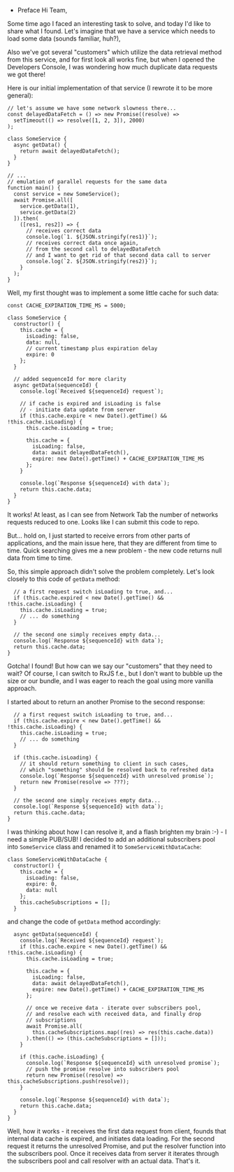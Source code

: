 * Preface
Hi Team,

Some time ago I faced an interesting task to solve, and today I'd like to share what I found. Let's imagine that we have a service which needs to load some data (sounds familiar, huh?), 

Also we've got several "customers" which utilize the data retrieval method from this service, and for first look all works fine, but when I opened the Developers Console, I was wondering how much duplicate data requests we got there! 

Here is our initial implementation of that service (I rewrote it to be more general):
```
// let's assume we have some network slowness there...
const delayedDataFetch = () => new Promise((resolve) =>
  setTimeout(() => resolve([1, 2, 3]), 2000)
);

class SomeService {
  async getData() {
    return await delayedDataFetch();
  }
}

// ...
// emulation of parallel requests for the same data
function main() {
  const service = new SomeService();
  await Promise.all([
    service.getData(1),
    service.getData(2)
  ]).then(
    ([res1, res2]) => {
      // receives correct data
      console.log(`1. ${JSON.stringify(res1)}`);
      // receives correct data once again, 
      // from the second call to delayedDataFetch
      // and I want to get rid of that second data call to server
      console.log(`2. ${JSON.stringify(res2)}`);
    }
  );
}
```
Well, my first thought was to implement a some little cache for such data:
```
const CACHE_EXPIRATION_TIME_MS = 5000;

class SomeService {
  constructor() {
    this.cache = {
      isLoading: false,
      data: null,
      // current timestamp plus expiration delay
      expire: 0
    };
  }

  // added sequenceId for more clarity
  async getData(sequenceId) {
    console.log(`Received ${sequenceId} request`);
    
    // if cache is expired and isLoading is false 
    // - initiate data update from server
    if (this.cache.expire < new Date().getTime() && !this.cache.isLoading) {
      this.cache.isLoading = true;

      this.cache = {
        isLoading: false,
        data: await delayedDataFetch(),
        expire: new Date().getTime() + CACHE_EXPIRATION_TIME_MS
      };
    }

    console.log(`Response ${sequenceId} with data`);
    return this.cache.data;
  }
}
```
It works! At least, as I can see from Network Tab the number of networks requests reduced to one. Looks like I can submit this code to repo. 

But... hold on, I just started to receive errors from other parts of applications, and the main issue here, that they are different from time to time. Quick searching gives me a new problem - the new code returns null data from time to time. 

So, this simple approach didn't solve the problem completely. Let's look closely to this code of `getData` method:
```
  // a first request switch isLoading to true, and...
  if (this.cache.expired < new Date().getTime() && !this.cache.isLoading) {
    this.cache.isLoading = true;
    // ... do something
  }

  // the second one simply receives empty data... 
  console.log(`Response ${sequenceId} with data`);
  return this.cache.data;
}
```
Gotcha! I found! But how can we say our "customers" that they need to wait? Of course, I can switch to RxJS f.e., but I don't want to bubble up the size or our bundle, and I was eager to reach the goal using more vanilla approach.

I started about to return an another Promise to the second response:
```
  // a first request switch isLoading to true, and...
  if (this.cache.expire < new Date().getTime() && !this.cache.isLoading) {
    this.cache.isLoading = true;
    // ... do something
  }
  
  if (this.cache.isLoading) {
    // it should return something to client in such cases, 
    // which "something" should be resolved back to refreshed data
    console.log(`Response ${sequenceId} with unresolved promise`);
    return new Promise(resolve => ???);
  }

  // the second one simply receives empty data... 
  console.log(`Response ${sequenceId} with data`);
  return this.cache.data;
}
```
I was thinking about how I can resolve it, and a flash brighten my brain :-) - I need a simple PUB/SUB!
I decided to add an additional subscribers pool into `SomeService` class and renamed it to `SomeServiceWithDataCache`:

```
class SomeServiceWithDataCache {
  constructor() {
    this.cache = {
      isLoading: false,
      expire: 0,
      data: null
    };
    this.cacheSubscriptions = [];
  }
```
and change the code of `getData` method accordingly:
```
  async getData(sequenceId) {
    console.log(`Received ${sequenceId} request`);
    if (this.cache.expire < new Date().getTime() && !this.cache.isLoading) {
      this.cache.isLoading = true;

      this.cache = {
        isLoading: false,
        data: await delayedDataFetch(),
        expire: new Date().getTime() + CACHE_EXPIRATION_TIME_MS
      };

      // once we receive data - iterate over subscribers pool, 
      // and resolve each with received data, and finally drop
      // subscriptions
      await Promise.all(
        this.cacheSubscriptions.map((res) => res(this.cache.data))
      ).then(() => (this.cacheSubscriptions = []));
    }

    if (this.cache.isLoading) {
      console.log(`Response ${sequenceId} with unresolved promise`);
      // push the promise resolve into subscribers pool
      return new Promise((resolve) => this.cacheSubscriptions.push(resolve));
    }

    console.log(`Response ${sequenceId} with data`);
    return this.cache.data;
  }
}
```
Well, how it works - it receives the first data request from client, founds that internal data cache is expired, and initiates data loading. For the second request it returns the unresolved Promise, and put the resolver function into the subscribers pool. Once it receives data from server it iterates through the subscribers pool and call resolver with an actual data. That's it.
